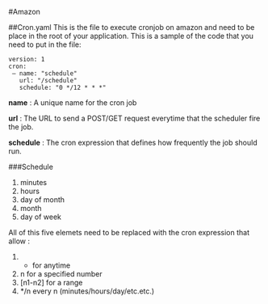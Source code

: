 #Amazon

##Cron.yaml
This is the file to execute cronjob on amazon and need to be place in the root of your application. 
This is a sample of the code that you need to put in the file:
```
version: 1
cron:
 — name: "schedule"
   url: "/schedule"
   schedule: "0 */12 * * *"
```

**name** : A unique name for the cron job

**url** : The URL to send a POST/GET request everytime that the scheduler fire the job. 

**schedule** : The cron expression that defines how frequently the job should run.

###Schedule
1. minutes
2. hours
3. day of month
4. month
5. day of week

All of this five elemets need to be replaced with the cron expression that allow :

1. * for anytime 
2. n for a specified number 
3. [n1-n2] for a range  
4. */n every n (minutes/hours/day/etc.etc.) 
